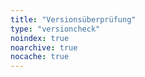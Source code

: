 ```yaml
---
title: "Versionsüberprüfung"
type: "versioncheck"
noindex: true
noarchive: true
nocache: true
---
```


